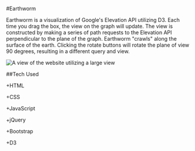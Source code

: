 #Earthworm

Earthworm is a visualization of Google's Elevation API utilizing D3. Each time you drag the box, the view on the graph will update. The view is constructed by making a series of path requests to the Elevation API perpendicular to the plane of the graph. Earthworm "crawls" along the surface of the earth. Clicking the rotate buttons will rotate the plane of view 90 degrees, resulting in a different query and view.

![A view of the website utilizing a large view](http://res.cloudinary.com/execool/image/upload/v1512385296/earthworm/readme-img.png "The Website in Action")

##Tech Used

+HTML

+CSS

+JavaScript

+jQuery

+Bootstrap

+D3
